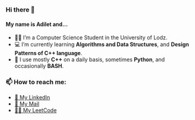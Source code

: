 ### Hi there 👋
#### My name is Adilet and...

- 👨‍🎓 I’m a Computer Science Student in the University of Lodz.
- 💻 I’m currently learning **Algorithms and Data Structures**, and **Design Patterns of C++ language**. 
- 🚀 I use mostly **C++** on a daily basis, sometimes **Python**, and occasionally **BASH**.

### 📫 How to reach me: 
- [💼 My LinkedIn](https://www.linkedin.com/in/adiletbaim/)
- [📧 My Mail](mailto:adiletbaimyrza@gmail.com)
- [👨‍💻 My LeetCode](https://leetcode.com/adiletBaimyrza/) 
